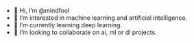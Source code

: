 - 👋 Hi, I’m @mindfool
- 👀 I’m interested in machine learning and  artificial intelligence.
- 🌱 I’m currently learning deep learning.
- 💞️ I’m looking to collaborate on ai, ml or dl projects.

<!---
mindfool/mindfool is a ✨ special ✨ repository because its `README.md` (this file) appears on your GitHub profile.
You can click the Preview link to take a look at your changes.
--->
